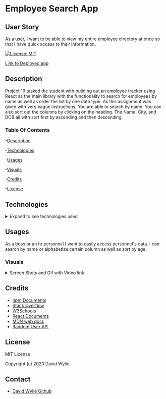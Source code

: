 # Employee Search App


## User Story
As a user, I want to be able to view my entire employee directory at once so that I have quick access to their information.

[![License: MIT](https://img.shields.io/badge/License-MIT-yellow.svg)](https://opensource.org/licenses/MIT)



[Link to Deployed app](https://wyliedavid1984.github.io/employeeSearch/)

## Description 

Project 19 tasked the student with building out an employee tracker using React as the main library with the functionality to search for employees by name as well as order the list by one data type. As this assignment was given with very vague instructions. You are able to search by name. You can also sort out the columns by clicking on the heading. The Name, City, and DOB all with sort first by ascending and then descending.

### Table Of Contents

-[Description](#Description)

-[Technologies](#Technologies)
   
-[Usages](#Usages)

-[Visuals](#Visuals)

-[Credits](#Credits)

-[License](#License) 

## Technologies

<details>
<summary>Expand to see technologies used</summary>

## Javascript

add here

## React

add here

### NPM

I used npm to install the following dependencies react, gh-pages, bootstrap, axios. 

#### **axios**

I used axios to make api get request to access data from the random user api.

## HTML

With React there was only the need of a single index page. The app actually works as a single page so there wasn't a need for more than on display.

## CSS

I used a mix of bootstrap classes as well as react ability to style in each component.

</details>

## Usages

As a boss or an hr personnel I want to easily access personnel's data. I can search by name or alphabetize certain column as well as sort by age.

### Visuals

<details>
<summary>Screen Shots and Gif with Video link</summary>

![Before Data](./public/assets/img/beforeData.png)

![With Data](./public/assets/img/withData.png)


Click on the gif to be linked to the video

[![Gif of video](./public/assets/img/budget.gif)](https://drive.google.com/file/d/12Aggf5kWRxrdSZCopDG7waL74Cc5FT8E/view)


</details>

## Credits

* [npm Documents](https://www.npmjs.com/)
* [Stack Overflow](https://stackoverflow.com/)
* [W3Schools](https://www.w3schools.com/sql/default.asp)
* [React Documents](https://reactjs.org/docs/getting-started.html)
* [MDN web docs](https://developer.mozilla.org/en-us/docs/Web/JavaScript/Reference/Global_Objects/Array/@@unscopables)
* [Random User API](https://randomuser.me/)

## License

MIT License

Copyright (c) 2020 David Wylie

## Contact

* [David Wylie Github](https://github.com/wyliedavid1984)